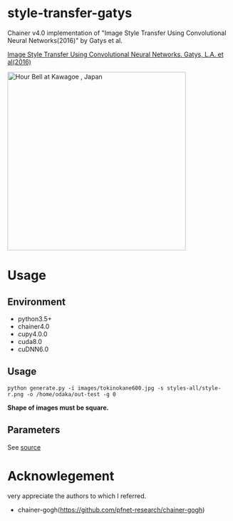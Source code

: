 # style-transfer-gatys
Chainer v4.0 implementation of "Image Style Transfer Using Convolutional Neural Networks(2016)" by Gatys et al.

[Image Style Transfer Using Convolutional Neural Networks. Gatys, L.A. et al(2016)](https://www.cv-foundation.org/openaccess/content_cvpr_2016/papers/Gatys_Image_Style_Transfer_CVPR_2016_paper.pdf) 
 
<img src="https://farm1.staticflickr.com/886/27469269047_17ef5222d0_b.jpg" width=400 alt="Hour Bell at Kawagoe , Japan">

# Usage 
## Environment
- python3.5+
- chainer4.0
- cupy4.0.0
- cuda8.0
- cuDNN6.0

## Usage
`python generate.py -i images/tokinokane600.jpg -s styles-all/style-r.png -o /home/odaka/out-test -g 0` 
 
 **Shape of images must be square.**

## Parameters
See [source](https://github.com/TetsuyaOdaka/style-transfer-gatys/blob/master/generate.py)

# Acknowlegement
very appreciate the authors to which I referred.
- chainer-gogh(https://github.com/pfnet-research/chainer-gogh) 
